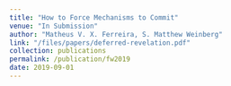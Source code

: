 ```yaml
---
title: "How to Force Mechanisms to Commit"
venue: "In Submission"
author: "Matheus V. X. Ferreira, S. Matthew Weinberg"
link: "/files/papers/deferred-revelation.pdf"
collection: publications
permalink: /publication/fw2019
date: 2019-09-01
---
```

